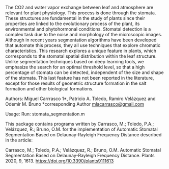 The CO2 and water vapor exchange between leaf and atmosphere are relevant for plant physiology. This process is 
done through the stomata. These structures are fundamental in the study of plants since their properties are 
linked to the evolutionary process of the plant, its environmental and phytohormonal conditions. Stomatal 
detection is a complex task due to the noise and morphology of the microscopic images. Although in recent years 
segmentation algorithms have been developed that automate this process, they all use techniques that explore
chromatic characteristics. This research explores a unique feature in plants, which corresponds to the stomatal 
spatial distribution within the leaf structure. Unlike segmentation techniques based on deep learning tools,
we emphasize the search for an optimal threshold level, so that a high percentage of stomata can be detected, 
independent of the size and shape of the stomata. This last feature has not been reported in the literature,
except for those results of geometric structure formation in the salt formation and other biological formations.

Authors: Miguel Carrrasco 1*, Patricio A. Toledo, Ramiro Velázquez and Odemir M. Bruno
*corresponding Author mlacarrasco@gmail.com

Usage:
Run: stomata_segmentation.m


This package contains programs written by Carrasco, M.; Toledo, P.A.; Velázquez, R.; Bruno, O.M. 
for the implementation of Automatic Stomatal Segmentation Based on Delaunay-Rayleigh Frequency Distance
described in the article:

Carrasco, M.; Toledo, P.A.; Velázquez, R.; Bruno, O.M. Automatic Stomatal Segmentation Based on 
Delaunay-Rayleigh Frequency Distance. Plants 2020, 9, 1613. https://doi.org/10.3390/plants9111613
